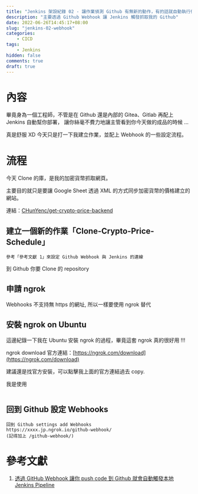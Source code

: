 ```yaml
---
title: "Jenkins 架設紀錄 02 - 讓作業偵測 Github 有無新的動作，有的話就自動執行作業"
description: "主要透過 Github Webhook 讓 Jenkins 觸發抓取我的 Github"
date: 2022-06-26T14:45:17+08:00
slug: "jenkins-02-webhook"
categories:
    - CICD
tags:
    - Jenkins
hidden: false
comments: true
draft: true
---
```


# 內容

畢竟身為一個工程師，不管是在 Github 還是內部的 Gitea、Gitlab 再配上 Jenkins 自動幫你部署，
讓你絲毫不費力地讓主管看到你今天做的成品的時候 ...

真是舒服 XD
今天只是打一下我建立作業，並配上 Webhook 的一些設定流程。

# 流程

今天 Clone 的庫，是我的加密貨幣抓取網頁。

主要目的就只是要讓 Google Sheet 透過 XML 的方式同步加密貨幣的價格建立的網站。

連結：[CHunYenc/get-crypto-price-backend](https://github.com/CHunYenc/get-crypto-price-backend)

## 建立一個新的作業「Clone-Crypto-Price-Schedule」

```
參考「參考文獻 1」來設定 Github Webhook 與 Jenkins 的連線
```

到 Github 你要 Clone 的 repository

## 申請 ngrok

Webhooks 不支持無 https 的網址, 所以一樣要使用 ngrok 替代

## 安裝 ngrok on Ubuntu

這邊紀錄一下我在 Ubuntu 安裝 ngrok 的過程，畢竟這套 ngrok 真的很好用 !!!

ngrok download 官方連結：[https://ngrok.com/download](https://ngrok.com/download)

建議還是找官方安裝，可以點擊我上面的官方連結過去 copy.

我是使用

```

```

## 回到 Github 設定 Webhooks

```
回到 Github settings add Webhooks 
https://xxxx.jp.ngrok.io/github-webhook/
(記得加上 /github-webhook/)
```

# 參考文獻

1. [透過 GitHub Webhook 讓你 push code 到 Github 就會自動觸發本地 Jenkins Pipeline](https://zoejoyuliao.medium.com/%E9%80%8F%E9%81%8E-github-webhook-%E8%A7%B8%E7%99%BC%E6%9C%AC%E5%9C%B0-jenkins-pipeline-%E8%AE%93%E4%BD%A0-push-code-%E5%88%B0-github-%E5%B0%B1%E6%9C%83%E8%87%AA%E5%8B%95%E8%B7%91-ci-cd-7c4bd7a22446)
